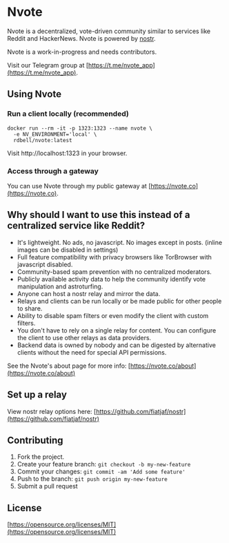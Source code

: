 # Nvote

Nvote is a decentralized, vote-driven community similar to services like Reddit and HackerNews. Nvote is powered by [nostr](https://github.com/fiatjaf/nostr).

Nvote is a work-in-progress and needs contributors.

Visit our Telegram group at [https://t.me/nvote_app](https://t.me/nvote_app).

## Using Nvote

### Run a client locally (recommended)

```
docker run --rm -it -p 1323:1323 --name nvote \
  -e NV_ENVIRONMENT='local' \
  rdbell/nvote:latest
```

Visit http://localhost:1323 in your browser.

### Access through a gateway

You can use Nvote through my public gateway at [https://nvote.co](https://nvote.co).

## Why should I want to use this instead of a centralized service like Reddit?
- It's lightweight. No ads, no javascript. No images except in posts. (inline images can be disabled in settings)
- Full feature compatibility with privacy browsers like TorBrowser with javascript disabled.
- Community-based spam prevention with no centralized moderators.
- Publicly available activity data to help the community identify vote manipulation and astroturfing.
- Anyone can host a nostr relay and mirror the data.
- Relays and clients can be run locally or be made public for other people to share.
- Ability to disable spam filters or even modify the client with custom filters.
- You don't have to rely on a single relay for content. You can configure the client to use other relays as data providers.
- Backend data is owned by nobody and can be digested by alternative clients without the need for special API permissions.

See the Nvote's about page for more info: [https://nvote.co/about](https://nvote.co/about)

## Set up a relay

View nostr relay options here: [https://github.com/fiatjaf/nostr](https://github.com/fiatjaf/nostr)

## Contributing

1. Fork the project.
2. Create your feature branch: `git checkout -b my-new-feature`
3. Commit your changes: `git commit -am 'Add some feature'`
4. Push to the branch: `git push origin my-new-feature`
5. Submit a pull request

## License

[https://opensource.org/licenses/MIT](https://opensource.org/licenses/MIT)
